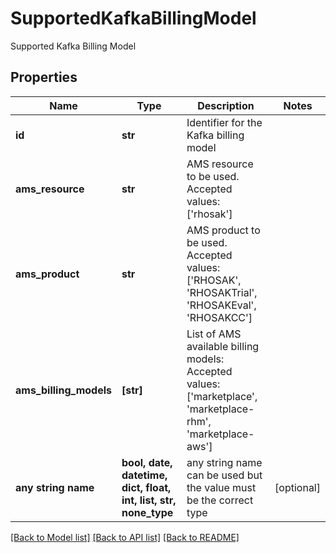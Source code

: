 # SupportedKafkaBillingModel

Supported Kafka Billing Model

## Properties
Name | Type | Description | Notes
------------ | ------------- | ------------- | -------------
**id** | **str** | Identifier for the Kafka billing model | 
**ams_resource** | **str** | AMS resource to be used. Accepted values: [&#39;rhosak&#39;] | 
**ams_product** | **str** | AMS product to be used. Accepted values: [&#39;RHOSAK&#39;, &#39;RHOSAKTrial&#39;, &#39;RHOSAKEval&#39;, &#39;RHOSAKCC&#39;] | 
**ams_billing_models** | **[str]** | List of AMS available billing models: Accepted values: [&#39;marketplace&#39;, &#39;marketplace-rhm&#39;, &#39;marketplace-aws&#39;] | 
**any string name** | **bool, date, datetime, dict, float, int, list, str, none_type** | any string name can be used but the value must be the correct type | [optional]

[[Back to Model list]](../README.md#documentation-for-models) [[Back to API list]](../README.md#documentation-for-api-endpoints) [[Back to README]](../README.md)


